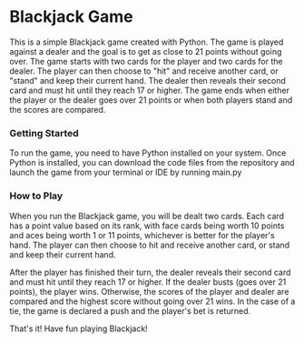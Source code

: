 <h1>Blackjack Game</h1>
<p>This is a simple Blackjack game created with Python. The game is played against a dealer and the goal is to get as close to 21 points without going over. The game starts with two cards for the player and two cards for the dealer. The player can then choose to "hit" and receive another card, or "stand" and keep their current hand. The dealer then reveals their second card and must hit until they reach 17 or higher. The game ends when either the player or the dealer goes over 21 points or when both players stand and the scores are compared.</p>


<h3>Getting Started</h3>
<p>To run the game, you need to have Python installed on your system. Once Python is installed, you can download the code files from the repository and launch the game from your terminal or IDE by running main.py</p>

<h3>How to Play</h3>
<p>When you run the Blackjack game, you will be dealt two cards. Each card has a point value based on its rank, with face cards being worth 10 points and aces being worth 1 or 11 points, whichever is better for the player's hand. The player can then choose to hit and receive another card, or stand and keep their current hand.</p>
<p>After the player has finished their turn, the dealer reveals their second card and must hit until they reach 17 or higher. If the dealer busts (goes over 21 points), the player wins. Otherwise, the scores of the player and dealer are compared and the highest score without going over 21 wins. In the case of a tie, the game is declared a push and the player's bet is returned.</p>

<p>That's it! Have fun playing Blackjack!</p>
